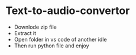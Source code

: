 # Text-to-audio-convertor
- Downlode zip file 
- Extract it
- Open folder in vs code of another idle
- Then run python file and enjoy
